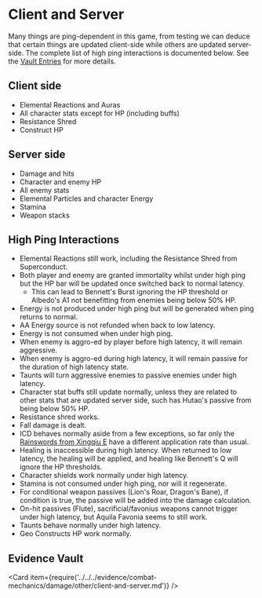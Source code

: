 # Client and Server

Many things are ping-dependent in this game, from testing we can deduce that certain things are updated client-side while others are updated server-side. The complete list of high ping interactions is documented below. See the [Vault Entries](evidence/combat-mechanics/damage/other/client-and-server.md) for more details.

## Client side

* Elemental Reactions and Auras
* All character stats except for HP (including buffs)
* Resistance Shred
* Construct HP

## Server side

* Damage and hits
* Character and enemy HP
* All enemy stats
* Elemental Particles and character Energy
* Stamina
* Weapon stacks

## High Ping Interactions

* Elemental Reactions still work, including the Resistance Shred from Superconduct.
* Both player and enemy are granted immortality whilst under high ping but the HP bar will be updated once switched back to normal latency.
  * This can lead to Bennett's Burst ignoring the HP threshold or Albedo's A1 not benefitting from enemies being below 50% HP.
* Energy is not produced under high ping but will be generated when ping returns to normal.
* AA Energy source is not refunded when back to low latency.
* Energy is not consumed when under high ping.
* When enemy is aggro-ed by player before high latency, it will remain aggressive.
* When enemy is aggro-ed during high latency, it will remain passive for the duration of high latency state.
* Taunts will turn aggressive enemies to passive enemies under high latency.
* Character stat buffs still update normally, unless they are related to other stats that are updated server side, such has Hutao's passive from being below 50% HP.
* Resistance shred works.
* Fall damage is dealt.
* ICD behaves normally aside from a few exceptions, so far only the [Rainswords from Xingqiu E](../../../evidence/general-mechanics/bugs.md#netlimited-blade-works) have a different application rate than usual.
* Healing is inaccessible during high latency. When returned to low latency, the healing will be applied, and healing like Bennett's Q will ignore the HP thresholds.
* Character shields work normally under high latency.
* Stamina is not consumed under high ping, nor will it regenerate.
* For conditional weapon passives (Lion's Roar, Dragon's Bane), if condition is true, the passive will be added into the damage calculation.
* On-hit passives (Flute), sacrificial/favonius weapons cannot trigger under high latency, but Aquila Favonia seems to still work.
* Taunts behave normally under high latency.
* Geo Constructs HP work normally.

## Evidence Vault

<Card item={require('../../../evidence/combat-mechanics/damage/other/client-and-server.md')} />
